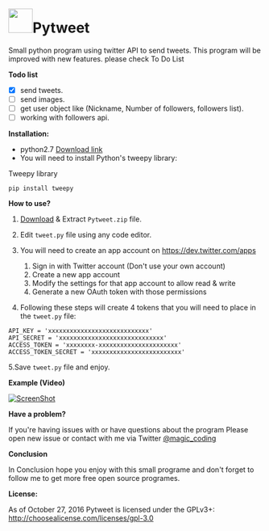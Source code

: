# <img src="http://www.freeiconspng.com/uploads/twitter-icon--basic-round-social-iconset--s-icons-0.png" width="48">Pytweet
Small python program using twitter API to send tweets.
This program will be improved with new features. please check To Do List

**Todo list**
- [x] send tweets.
- [ ] send images.
- [ ] get user object like (Nickname, Number of followers, followers list).
- [ ] working with followers api.

**Installation:**

- python2.7 [Download link](https://www.python.org/download/releases/2.7/)
- You will need to install Python's tweepy library:

Tweepy library
```
pip install tweepy
```

**How to use?**

1. [Download](https://github.com/magic-coding/pytweet/archive/master.zip) & Extract `Pytweet.zip` file.
2. Edit `tweet.py` file using any code editor.
3. You will need to create an app account on https://dev.twitter.com/apps
	1. Sign in with Twitter account (Don't use your own account)
	2. Create a new app account
	3. Modify the settings for that app account to allow read & write
	4. Generate a new OAuth token with those permissions

4. Following these steps will create 4 tokens that you will need to place in the `tweet.py` file:
```
API_KEY = 'xxxxxxxxxxxxxxxxxxxxxxxxxxxx'
API_SECRET = 'xxxxxxxxxxxxxxxxxxxxxxxxxxxxx'
ACCESS_TOKEN = 'xxxxxxxx-xxxxxxxxxxxxxxxxxxxxxx'
ACCESS_TOKEN_SECRET = 'xxxxxxxxxxxxxxxxxxxxxxxxx'

```

5.Save `tweet.py` file and enjoy.

**Example (Video)**

[![ScreenShot](http://s21.postimg.org/mu9976f07/2016_10_27_14_16_01.jpg)](https://player.vimeo.com/video/189128054)

**Have a problem?**

If you're having issues with or have questions about the program Please open new issue or contact with me via Twitter [@magic_coding](http://www.twitter.com/magic_coding)


**Conclusion**

In Conclusion hope you enjoy with this small programe and don't forget to follow me to get more free open source programes.

**License:**

As of October 27, 2016 Pytweet is licensed under the GPLv3+: http://choosealicense.com/licenses/gpl-3.0
